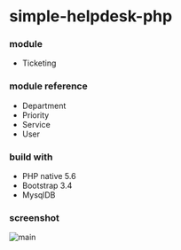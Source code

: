 # simple-helpdesk-php

### module
- Ticketing

### module reference
- Department
- Priority
- Service
- User

### build with
- PHP native 5.6
- Bootstrap 3.4
- MysqlDB

### screenshot
![main](https://github.com/dyazincahya/simple-helpdesk-php/blob/master/screenshot/main.png)
